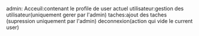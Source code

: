 admin:
Acceuil:contenant le profile de user actuel
utilisateur:gestion des utilisateur(uniquement gerer par l'admin)
taches:ajout des taches (supression uniquement par l'admin)
deconnexion(action qui vide le current user)
